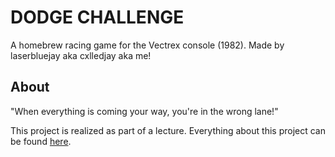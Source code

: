 # DODGE CHALLENGE

A homebrew racing game for the Vectrex console (1982). Made by laserbluejay aka cxlledjay aka me!


## About

"When everything is coming your way, you're in the wrong lane!"

This project is realized as part of a lecture. Everything about this project can be found [here](https://itwww.hs-pforzheim.de/daten/mitarbeiter/johannsen/vectrex_2025/gallery/vectrex_project_f.htm).


